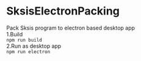 # SksisElectronPacking
Pack Sksis program to electron based desktop app  
1.Build  
`npm run build`  
2.Run as desktop app  
`npm run electron`
